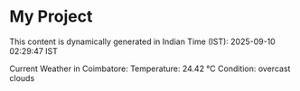 # My Project

This content is dynamically generated in Indian Time (IST): 2025-09-10 02:29:47 IST


Current Weather in Coimbatore:
Temperature: 24.42 °C
Condition: overcast clouds
